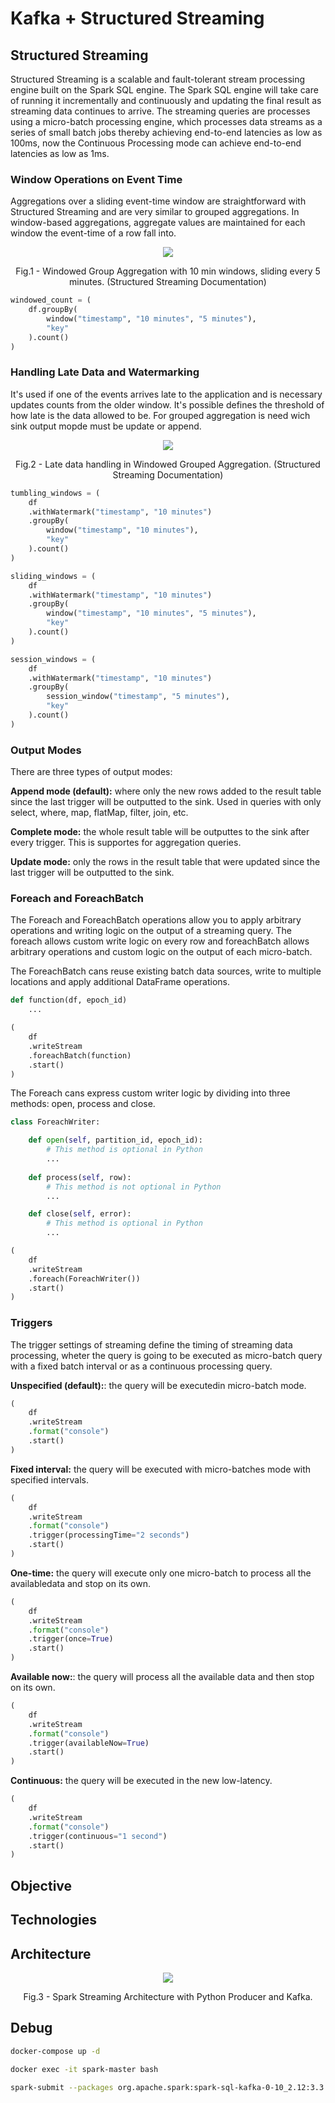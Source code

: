# Kafka + Structured Streaming


## Structured Streaming
Structured Streaming is a scalable and fault-tolerant stream processing engine built on the Spark SQL engine. The Spark SQL engine will take care of running it incrementally and continuously and updating the final result as streaming data continues to arrive. The streaming queries are processes using a micro-batch processing engine, which processes data streams as a series of small batch jobs thereby achieving end-to-end latencies as low as 100ms, now the Continuous Processing mode can achieve end-to-end latencies as low as 1ms.

### Window Operations on Event Time

Aggregations over a sliding event-time window are straightforward with Structured Streaming and are very similar to grouped aggregations. In window-based aggregations, aggregate values are maintained for each window the event-time of a row fall into.

<p align = "center">
<img src = "./img/windows_operation.png">
</p>
<p align = "center">
Fig.1 - Windowed Group Aggregation with 10 min windows, sliding every 5 minutes. (Structured Streaming Documentation)
</p>

```python
windowed_count = (
    df.groupBy(
        window("timestamp", "10 minutes", "5 minutes"),
        "key"
    ).count()
)
```

### Handling Late Data and Watermarking

It's used if one of the events arrives late to the application and is necessary updates counts from the older window. It's possible defines the threshold of how late is the data allowed to be. For grouped aggregation is need wich sink output mopde must be update or append.

<p align = "center">
<img src = "./img/handling_late_data_windows.png">
</p>
<p align = "center">
Fig.2 - Late data handling in Windowed Grouped Aggregation. (Structured Streaming Documentation)
</p>


```python
tumbling_windows = (
    df
    .withWatermark("timestamp", "10 minutes")
    .groupBy(
        window("timestamp", "10 minutes"),
        "key"
    ).count()
)

sliding_windows = (
    df
    .withWatermark("timestamp", "10 minutes")
    .groupBy(
        window("timestamp", "10 minutes", "5 minutes"),
        "key"
    ).count()
)

session_windows = (
    df
    .withWatermark("timestamp", "10 minutes")
    .groupBy(
        session_window("timestamp", "5 minutes"),
        "key"
    ).count()
)
```

### Output Modes

There are three types of output modes:

**Append mode (default):** where only the new rows added to the result table since the last trigger will be outputted to the sink. Used in queries with only select, where, map, flatMap, filter, join, etc.

**Complete mode:** the whole result table will be outputtes to the sink after every trigger. This is supportes for aggregation queries.

**Update mode:** only the rows in the result table that were updated since the last trigger will be outputted to the sink.

### Foreach and ForeachBatch

The Foreach and ForeachBatch operations allow you to apply arbitrary operations and writing logic on the output of a streaming query. The foreach allows custom write logic on every row and foreachBatch allows arbitrary operations and custom logic on the output of each micro-batch.

The ForeachBatch cans reuse existing batch data sources, write to multiple locations and apply additional DataFrame operations.

```python
def function(df, epoch_id)
    ...

(
    df
    .writeStream
    .foreachBatch(function)
    .start()
)
```

The Foreach cans express custom writer logic by dividing into three methods: open, process and close.

```python
class ForeachWriter:

    def open(self, partition_id, epoch_id):
        # This method is optional in Python
        ...
    
    def process(self, row):
        # This method is not optional in Python
        ...

    def close(self, error):
        # This method is optional in Python
        ...

(
    df
    .writeStream
    .foreach(ForeachWriter())
    .start()
)
```

### Triggers

The trigger settings of streaming define the timing of streaming data processing, wheter the query is going to be executed as micro-batch query with a fixed batch interval or as a continuous processing query.

**Unspecified (default):**: the query will be executedin micro-batch mode.

```python
(
    df
    .writeStream
    .format("console")
    .start()
)
```

**Fixed interval:** the query will be executed with micro-batches mode with specified intervals.

```python
(
    df
    .writeStream
    .format("console")
    .trigger(processingTime="2 seconds")
    .start()
)
```
**One-time:** the query will execute only one micro-batch to process all the availabledata and stop on its own.

```python
(
    df
    .writeStream
    .format("console")
    .trigger(once=True)
    .start()
)
```

**Available now:**: the query will process all the available data and then stop on its own.

```python
(
    df
    .writeStream
    .format("console")
    .trigger(availableNow=True)
    .start()
)
```

**Continuous:** the query will be executed in the new low-latency.

```python
(
    df
    .writeStream
    .format("console")
    .trigger(continuous="1 second")
    .start()
)
```

## Objective

## Technologies


## Architecture

<p align = "center">
<img src = "./img/data_engineering.drawio.png">
</p>
<p align = "center">
Fig.3 - Spark Streaming Architecture with Python Producer and Kafka.
</p>

## Debug

```bash
docker-compose up -d
```

```bash
docker exec -it spark-master bash
```
```bash
spark-submit --packages org.apache.spark:spark-sql-kafka-0-10_2.12:3.3.0 /app/consumer/consumer.py
```
